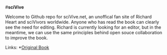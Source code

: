 #**sciVive**

Welcome to Github repo for sciVive.net, an unoffical fan site of Richard Heart and sciVivors worldwide.
Anyone who has read the book can clearly see the need for editing. Richard is currently looking for an editor, but in the meantime, we can use the same principles behind open souce collaboration to improve the book.




Links:
*[Original Book](https://archive.org/details/SciViveBookOutline_201802)



